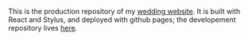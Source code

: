 This is the production repository of my [wedding website](https://tvweinstock.github.io/tjwedding2017/). 
It is built with React and Stylus, and deployed with github pages; the developement repository lives [here](https://github.com/tvweinstock/tjwedding).
